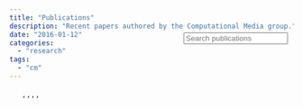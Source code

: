 ```yaml
---
title: "Publications"
description: "Recent papers authored by the Computational Media group."
date: "2016-01-12"
categories:
  - "research"
tags:
  - "cm"
---
```


<!-- *<span style="color:gray">
This page is automatically generated by BibBase, it can take a while to load, ... please wait.
There can also be issues with rendering and opening links due to BibBase, apologies if it doesn't work.
</span>* -->

<!--
<script src="http://bibbase.org/show?bib=http%3A%2F%2Fcm.cecs.anu.edu.au%2Fdocuments%2Fpublications.bib&jsonp=1"></script>
-->

<!-- <script src="http://bibbase.org/show?bib=
https%3A%2F%2Fraw.githubusercontent.com%2Flexingxie%2FcmLab%2Fmaster%2Fstatic%2Fdocuments%2Fpublications.bib&jsonp=1"></script>  -->

<script type="text/javascript" src="/js/bibtex_js.js"></script>
<bibtex src="/documents/publications.bib"></bibtex>
<div style="margin-right: 10px; margin-top: -100px; float:right">
  <div class="input-group">
    <span class="input-group-addon"><i class="fa fa-search"></i></span>
    <input type="text" class="bibtex_search" id="searchbar" placeholder="Search publications">
  </div>
</div>
<div class="row">
  <div class="col-sm-12">
    <div id="bibtex_display" style="padding: 0 10px;"></div>
    <div class="bibtex_structure">
      <div class="group year" extra="DESC number">
        <div class="row">
          <div id="year-title" class="col-sm-12">
            <div class="title"></div>
          </div>
          <div class="col-sm-12">
            <div class="templates"></div>
          </div>
        </div>
      </div>
    </div>
    <div class="bibtex_template">
      <ul style="list-style-type:none">
        <li class="if author" style="font-weight: normal;">
          <b><span class="title"></span></b>,
          <span class="author"></span>,
          <span class="if booktitle">
            <span class="booktitle"></span>,
          </span>
          <span class="if journal">
            <span class="journal"></span>,
          </span>
          <span class="year"></span>
          <span class="if url" style="margin-left: 2px; font-size:16px">
            <a class="url" target="_blank">
              <i class="fa fa-link" aria-hidden="true"></i></a>
          </span>
          <span class="if url_paper" style="margin-left: 2px; font-size:16px">
            <a class="url_paper" target="_blank">
              <i class="fa fa-file-text-o" aria-hidden="true"></i></a>
          </span>
          <span class="if url_code" style="margin-left: 2px; font-size:16px">
            <a class="url_code" target="_blank">
              <i class="fa fa-github" aria-hidden="true"></i></a>
          </span>
          <span class="if url_slides" style="margin-left: 2px; font-size:16px">
            <a class="url_slides" target="_blank">
              <i class="fa fa-newspaper-o"></i></a>
          </span>
          <span class="if abstract" style="margin-left: 2px;">
            <div class="morepage" >
              <span class="bibtexkey"></span>
              <span class="abstract noread"></span>
            </div>
          </span>
        </li>
      </ul>
    </div>
  </div>
</div>
